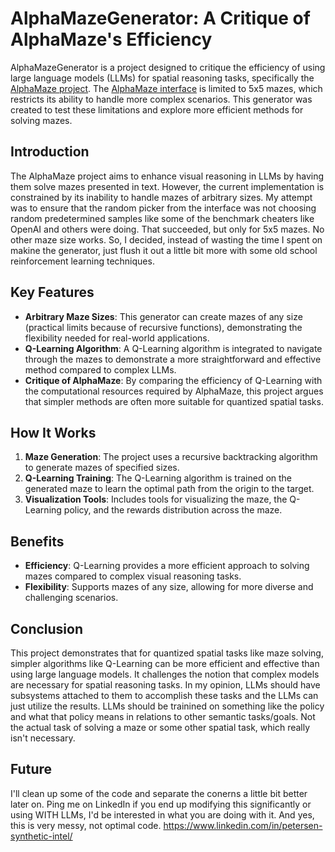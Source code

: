 # AlphaMazeGenerator: A Critique of AlphaMaze's Efficiency

AlphaMazeGenerator is a project designed to critique the efficiency of using large language models (LLMs) for spatial reasoning tasks, specifically the [AlphaMaze project](https://github.com/janhq/visual-thinker). The [AlphaMaze interface](https://alphamaze.menlo.ai/) is limited to 5x5 mazes, which restricts its ability to handle more complex scenarios. This generator was created to test these limitations and explore more efficient methods for solving mazes. 

## Introduction

The AlphaMaze project aims to enhance visual reasoning in LLMs by having them solve mazes presented in text. However, the current implementation is constrained by its inability to handle mazes of arbitrary sizes. My attempt was to ensure that the random picker from the interface was not choosing random predetermined samples like some of the benchmark cheaters like OpenAI and others were doing. That succeeded, but only for 5x5 mazes. No other maze size works. So, I decided, instead of wasting the time I spent on makine the generator, just flush it out a little bit more with some old school reinforcement learning techniques.

## Key Features

- **Arbitrary Maze Sizes**: This generator can create mazes of any size (practical limits because of recursive functions), demonstrating the flexibility needed for real-world applications.
- **Q-Learning Algorithm**: A Q-Learning algorithm is integrated to navigate through the mazes to demonstrate a more straightforward and effective method compared to complex LLMs.
- **Critique of AlphaMaze**: By comparing the efficiency of Q-Learning with the computational resources required by AlphaMaze, this project argues that simpler methods are often more suitable for quantized spatial tasks.

## How It Works

1. **Maze Generation**: The project uses a recursive backtracking algorithm to generate mazes of specified sizes.
2. **Q-Learning Training**: The Q-Learning algorithm is trained on the generated maze to learn the optimal path from the origin to the target.
3. **Visualization Tools**: Includes tools for visualizing the maze, the Q-Learning policy, and the rewards distribution across the maze.

## Benefits

- **Efficiency**: Q-Learning provides a more efficient approach to solving mazes compared to complex visual reasoning tasks.
- **Flexibility**: Supports mazes of any size, allowing for more diverse and challenging scenarios.

## Conclusion

This project demonstrates that for quantized spatial tasks like maze solving, simpler algorithms like Q-Learning can be more efficient and effective than using large language models. It challenges the notion that complex models are necessary for spatial reasoning tasks. In my opinion, LLMs should have subsystems attached to them to accomplish these tasks and the LLMs can just utilize the results. LLMs should be trainined on something like the policy and what that policy means in relations to other semantic tasks/goals. Not the actual task of solving a maze or some other spatial task, which really isn't necessary.

## Future

I'll clean up some of the code and separate the conerns a little bit better later on. Ping me on LinkedIn if you end up modifying this significantly or using WITH LLMs, I'd be interested in what you are doing with it. And yes, this is very messy, not optimal code.
https://www.linkedin.com/in/petersen-synthetic-intel/

